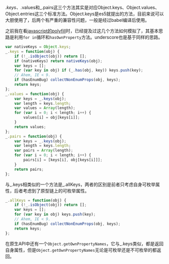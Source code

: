 _.keys、_.values和_.pairs这三个方法其实是对应Object.keys、Object.values、Object.entries这三个标准方法。Object.keys是es5就提出的方法，目前来说可以大胆使用了，后两个有严重的兼容性问题，一般是经过babel编译后使用。

之前我在看[javascript的polyfill](https://jiangshanmeta.gitbooks.io/javascript-polyfill/content/object/entries.html)时，已经提及过这几个方法如何模拟了，其基本思路是利用```for in```循环和```hasOwnProperty```方法。underscore也是基于同样的思路。

```javascript
var nativeKeys = Object.keys;
_.keys = function(obj) {
    if (!_.isObject(obj)) return [];
    if (nativeKeys) return nativeKeys(obj);
    var keys = [];
    for (var key in obj) if (_.has(obj, key)) keys.push(key);
    // Ahem, IE < 9.
    if (hasEnumBug) collectNonEnumProps(obj, keys);
    return keys;
};
_.values = function(obj) {
    var keys = _.keys(obj);
    var length = keys.length;
    var values = Array(length);
    for (var i = 0; i < length; i++) {
        values[i] = obj[keys[i]];
    }
    return values;
};
_.pairs = function(obj) {
    var keys = _.keys(obj);
    var length = keys.length;
    var pairs = Array(length);
    for (var i = 0; i < length; i++) {
        pairs[i] = [keys[i], obj[keys[i]]];
    }
    return pairs;
};
```

与_.keys相类似的一个方法是_.allKeys，两者的区别是前者只考虑自身可枚举属性，后者考虑到了原型链上的可枚举属性。

```javascript
_.allKeys = function(obj) {
    if (!_.isObject(obj)) return [];
    var keys = [];
    for (var key in obj) keys.push(key);
    // Ahem, IE < 9.
    if (hasEnumBug) collectNonEnumProps(obj, keys);
    return keys;
};
```

在原生API中还有一个```Object.getOwnPropertyNames```，它与_.keys类似，都是返回自身属性，但是```Object.getOwnPropertyNames```无论是可枚举还是不可枚举的都返回。